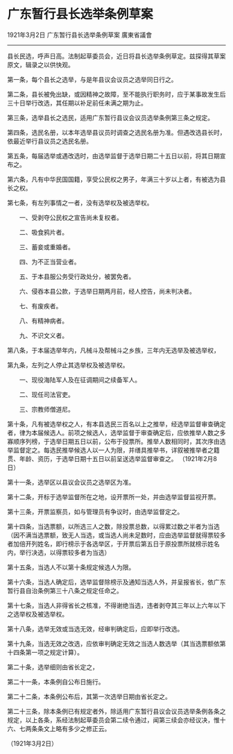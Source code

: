 # 广东暂行县长选举条例草案
1921年3月2日 广东暂行县长选举条例草案 廣東省議會

---

县长民选，呼声日高。法制起草委员会，近日将县长选举条例草定。兹探得其草案原文，辑录之以供快观。

第一条，每个县长之选举，与是年县议会议员之选举同日行之。

第二条，县长被免出缺，或因精神之故障，至不能执行职务时，应于某事故发生后三十日举行改选，其任期以补足前任未满之期为止。

第三条，选举县长之选民，适用广东暂行县议会议员选举条例第三条之规定。

第四条，选民名册，以本年选举县议员时调查之选民名册为准。但遇改选县长时，依最近举行县议员之选民名册。

第五条，每届选举或遇改选时，由选举监督于选举日期二十五日以前，将其日期宣布之。

第六条，凡有中华民国国籍，享受公民权之男子，年满三十岁以上者，有被选为县长之权。

第七条，有左列事情之一者，没有选举权及被选举权。

　　一、受剥夺公民权之宣告尚未复权者。

　　二、吸食鸦片者。

　　三、蓄妾或重婚者。

　　四、为不正当营业者。

　　五、于本县服公务受行政处分，被罢免者。

　　六、侵吞本县公款，于选举日期两月前，经人控告，尚未判决者。

　　七、有废疾者。

　　八、有精神病者。

　　九、不识文义者。

第八条，于本届选举年内，凡械斗及帮械斗之乡族，三年内无选举及被选举权，

第九条，左列之人停止其选举权及被选举权。

　　一、现役海陆军人及在征调期间之续备军人。

　　二、现任司法官吏。

　　三、宗教师僧道尼。

第十条，凡有被选举权之人，有本县选民三百名以上之推举，经选举监督审查确定者，律为本届候选人。前项之候选人，选举监督于审查确定后，应依推举人数之多寡顺序列榜，于选举日期五日以前，公布于投票所。推举人数相同时，其次序由选举监督定之。每选民推举候选人以一人为限，并缮具推举书，详叙被推举者之籍贯、年龄、资历，于选举日期十五日以前呈送选举监督审查之。 （1921年2月8日）

第十一条，选举区以县议会议员之选举区为准。

第十二条，开标于选举监督所在之地，设开票所一处，并由选举监督监视开票。

第十三条，开票监察员，如与管理员有争议时，由选举监督定之。

第十四条，当选票额，以所选三人之数，除投票总数，以得累过数之半者为当选（因不满当选票额，致无人当选，或当选人尚未足数时，应由选举监督就得票较多者加倍开列姓名，即行榜示于各选举区，于开票后第五日于原投票所就榜示姓名内，举行决选，以得票较多者为当选）

第十五条，当选人不以第十条规定候选人为限。

第十六条，当选人确定后，选举监督除榜示及通知当选人外，并呈报省长，依广东暂行县自治条例第三十八条之规定任命之。

第十七条，当选人非得省长之核准，不得谢绝当选，违者剥夺其三年以上六年以下之选举权及被选举权。

第十八条，选举无效或当选无效，经审判确定后，应即举行改选。

第十九条，当选无效之改选，应依审判确定无效之当选人数选举（其当选票额依第十四条第一项之规定计算）。

第二十条，选举细则由省长定之，

第二十一条，本条例自公布日施行。

第二十二条，本条例公布后，其第一次选举日期由省长定之。

第二十三条，除本条例已有规定者外，除适用广东暂行县议会议员选举条例各条之规定，以上各条，系经法制起草委员会第二续令通过，闻第三续会亦经议决，惟十六、七两条条文上略有多少之修正云。

（1921年3月2日）
